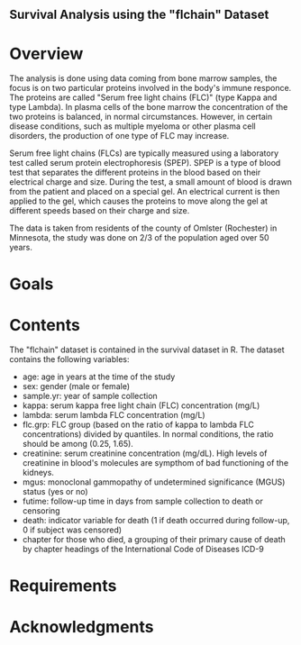## Survival Analysis using the "flchain" Dataset
# Overview
The analysis is done using data coming from bone marrow samples, the focus is on two particular proteins involved in the body's immune responce. The proteins are called "Serum free light chains (FLC)" (type Kappa and type Lambda). In plasma cells of the bone marrow the concentration of the two proteins is balanced, in normal circumstances. However, in certain disease conditions, such as multiple myeloma or other plasma cell disorders, the production of one type of FLC may increase.  

Serum free light chains (FLCs) are typically measured using a laboratory test called serum protein electrophoresis (SPEP). SPEP is a type of blood test that separates the different proteins in the blood based on their electrical charge and size. During the test, a small amount of blood is drawn from the patient and placed on a special gel. An electrical current is then applied to the gel, which causes the proteins to move along the gel at different speeds based on their charge and size.

The data is taken from residents of the county of Omlster (Rochester) in Minnesota, the study was done on 2/3 of the population aged over 50 years. 

# Goals

# Contents
The "flchain" dataset is contained in the survival dataset in R. 
The dataset contains the following variables:
- age: age in years at the time of the study
- sex: gender (male or female)
- sample.yr: year of sample collection
- kappa: serum kappa free light chain (FLC) concentration (mg/L)
- lambda: serum lambda FLC concentration (mg/L)
- flc.grp: FLC group (based on the ratio of kappa to lambda FLC concentrations) divided by quantiles. In normal conditions, the ratio should be among (0.25, 1.65). 
- creatinine: serum creatinine concentration (mg/dL). High levels of creatinine in blood's molecules are sympthom of bad functioning of the kidneys.
- mgus: monoclonal gammopathy of undetermined significance (MGUS) status (yes or no)
- futime: follow-up time in days from sample collection to death or censoring
- death: indicator variable for death (1 if death occurred during follow-up, 0 if subject was censored)
- chapter for those who died, a grouping of their primary cause of death by chapter headings of the
International Code of Diseases ICD-9
# Requirements

# Acknowledgments




